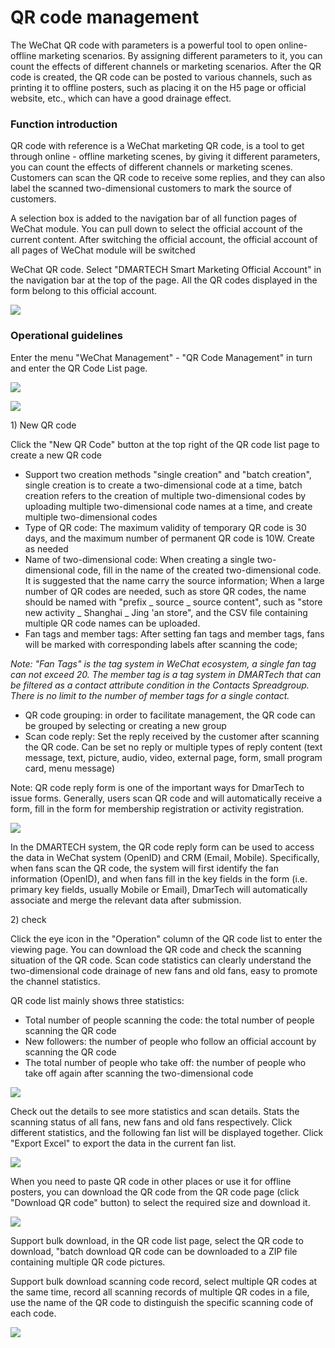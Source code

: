 # QR code management

The WeChat QR code with parameters is a powerful tool to open online-offline marketing scenarios. By assigning different parameters to it, you can count the effects of different channels or marketing scenarios. After the QR code is created, the QR code can be posted to various channels, such as printing it to offline posters, such as placing it on the H5 page or official website, etc., which can have a good drainage effect. 

### **Function introduction**

QR code with reference is a WeChat marketing QR code, is a tool to get through online - offline marketing scenes, by giving it different parameters, you can count the effects of different channels or marketing scenes. Customers can scan the QR code to receive some replies, and they can also label the scanned two-dimensional customers to mark the source of customers.

A selection box is added to the navigation bar of all function pages of WeChat module. You can pull down to select the official account of the current content. After switching the official account, the official account of all pages of WeChat module will be switched

WeChat QR code. Select "DMARTECH Smart Marketing Official Account" in the navigation bar at the top of the page. All the QR codes displayed in the form belong to this official account.

![](../.gitbook/assets/image%20%2854%29.gif)

### **Operational guidelines**

Enter the menu "WeChat Management" - "QR Code Management" in turn and enter the QR Code List page.

![](../.gitbook/assets/image%20%2864%29.gif)

![](../.gitbook/assets/image%20%2845%29.gif)

1\) New QR code

Click the "New QR Code" button at the top right of the QR code list page to create a new QR code

* Support two creation methods "single creation" and "batch creation", single creation is to create a two-dimensional code at a time, batch creation refers to the creation of multiple two-dimensional codes by uploading multiple two-dimensional code names at a time, and create multiple two-dimensional codes
* Type of QR code: The maximum validity of temporary QR code is 30 days, and the maximum number of permanent QR code is 10W. Create as needed
* Name of two-dimensional code: When creating a single two-dimensional code, fill in the name of the created two-dimensional code. It is suggested that the name carry the source information; When a large number of QR codes are needed, such as store QR codes, the name should be named with "prefix \_ source \_ source content", such as "store new activity \_ Shanghai \_ Jing 'an store", and the CSV file containing multiple QR code names can be uploaded.
* Fan tags and member tags: After setting fan tags and member tags, fans will be marked with corresponding labels after scanning the code;

_Note: "Fan Tags" is the tag system in WeChat ecosystem, a single fan tag can not exceed 20. The member tag is a tag system in DMARTech that can be filtered as a contact attribute condition in the Contacts Spreadgroup. There is no limit to the number of member tags for a single contact._

* QR code grouping: in order to facilitate management, the QR code can be grouped by selecting or creating a new group
* Scan code reply: Set the reply received by the customer after scanning the QR code. Can be set no reply or multiple types of reply content \(text message, text, picture, audio, video, external page, form, small program card, menu message\)

Note: QR code reply form is one of the important ways for DmarTech to issue forms. Generally, users scan QR code and will automatically receive a form, fill in the form for membership registration or activity registration.

![](../.gitbook/assets/image%20%2861%29.gif)

In the DMARTECH system, the QR code reply form can be used to access the data in WeChat system \(OpenID\) and CRM \(Email, Mobile\). Specifically, when fans scan the QR code, the system will first identify the fan information \(OpenID\), and when fans fill in the key fields in the form \(i.e. primary key fields, usually Mobile or Email\), DmarTech will automatically associate and merge the relevant data after submission.

2\) check

Click the eye icon in the "Operation" column of the QR code list to enter the viewing page. You can download the QR code and check the scanning situation of the QR code. Scan code statistics can clearly understand the two-dimensional code drainage of new fans and old fans, easy to promote the channel statistics.

QR code list mainly shows three statistics:

* Total number of people scanning the code: the total number of people scanning the QR code
* New followers: the number of people who follow an official account by scanning the QR code
* The total number of people who take off: the number of people who take off again after scanning the two-dimensional code

![](../.gitbook/assets/image%20%2844%29.gif)

Check out the details to see more statistics and scan details. Stats the scanning status of all fans, new fans and old fans respectively. Click different statistics, and the following fan list will be displayed together. Click "Export Excel" to export the data in the current fan list.

![](../.gitbook/assets/image%20%2858%29.gif)

When you need to paste QR code in other places or use it for offline posters, you can download the QR code from the QR code page \(click "Download QR code" button\) to select the required size and download it.

![](../.gitbook/assets/image%20%2852%29.gif)

Support bulk download, in the QR code list page, select the QR code to download, "batch download QR code can be downloaded to a ZIP file containing multiple QR code pictures.

Support bulk download scanning code record, select multiple QR codes at the same time, record all scanning records of multiple QR codes in a file, use the name of the QR code to distinguish the specific scanning code of each code.

![](../.gitbook/assets/image%20%2862%29.gif)

